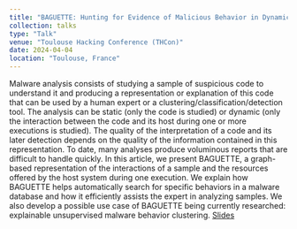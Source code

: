 ```yaml
---
title: "BAGUETTE: Hunting for Evidence of Malicious Behavior in Dynamic Analysis Reports"
collection: talks
type: "Talk"
venue: "Toulouse Hacking Conference (THCon)"
date: 2024-04-04
location: "Toulouse, France"
---
```


Malware analysis consists of studying a sample of suspicious code to understand it and producing a representation or explanation of this code that can be used by a human expert or a clustering/classification/detection tool. The analysis can be static (only the code is studied) or dynamic (only the interaction between the code and its host during one or more executions is studied). The quality of the interpretation of a code and its later detection depends on the quality of the information contained in this representation. To date, many analyses produce voluminous reports that are difficult to handle quickly. In this article, we present BAGUETTE, a graph-based representation of the interactions of a sample and the resources offered by the host system during one execution. We explain how BAGUETTE helps automatically search for specific behaviors in a malware database and how it efficiently assists the expert in analyzing samples. We also develop a possible use case of BAGUETTE being currently researched: explainable unsupervised malware behavior clustering. [Slides](https://pfgimenez.fr/files/thcon24.pdf)
